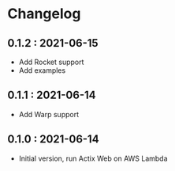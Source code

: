 # Changelog

## 0.1.2 : 2021-06-15

* Add Rocket support
* Add examples

## 0.1.1 : 2021-06-14

* Add Warp support

## 0.1.0 : 2021-06-14

* Initial version, run Actix Web on AWS Lambda